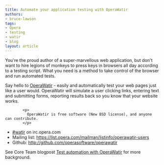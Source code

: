 ```yaml
---
title: Automate your application testing with OperaWatir
authors:
- bruce-lawson
tags:
- Opera
- testing
- watir
- blog
layout: article
---
```

<p>You&#39;re the proud author of a super-marvellous web application, but don&#39;t want to hire legions of monkeys to press keys in browsers all day according to a testing script. What you need is a method to  take control of the browser and run automated tests.</p>

<p>Say hello to <a href="http://operawatir.org/">OperaWatir</a> - easily and automatically test your web pages just like a user would. OperaWatir will simulate a user clicking links, entering text and submitting forms, reporting results back so you know that your website works.</p>

            <p>
              OperaWatir is free software (New BSD license), and anyone can contribute.
            </p>

<ul>
           <li><a href="irc://irc.opera.com/watir">#watir</a> on irc.opera.com</li>
<li>Mailing list: <a href="https://list.opera.com/mailman/listinfo/operawatir-users">https://list.opera.com/mailman/listinfo/operawatir-users</a></li>

<li>Github: <a href="http://github.com/operasoftware/operawatir">http://github.com/operasoftware/operawatir</a></li>
</ul>

<p>See Core Team blogpost <a href="http://my.opera.com/core/blog/2009/03/06/test-automation-with-operawatir">Test automation with OperaWatir</a> for more background.</p>
